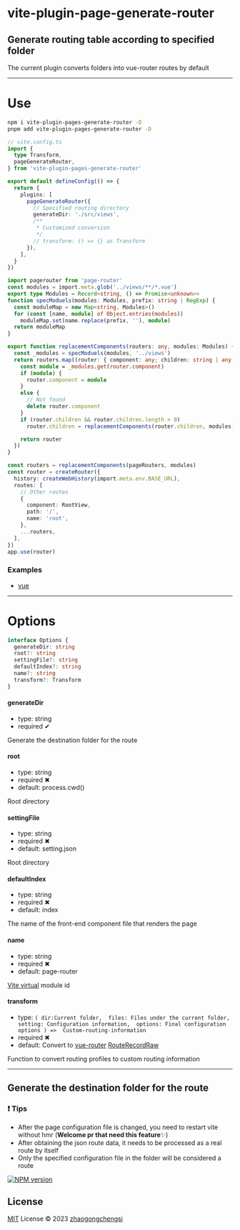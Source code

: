 # vite-plugin-page-generate-router

## Generate routing table according to specified folder

The current plugin converts folders into vue-router routes by default

---

# Use

```sh
npm i vite-plugin-pages-generate-router -D
pnpm add vite-plugin-pages-generate-router -D
```

```ts
// vite.config.ts
import {
  type Transform,
  pageGenerateRouter,
} from 'vite-plugin-pages-generate-router'

export default defineConfig(() => {
  return {
    plugins: [
      pageGenerateRouter({
        // Specified routing directory
        generateDir: './src/views',
        /**
         * Customized conversion
         */
        // transform: () => {} as Transform
      }),
    ],
  }
})
```

```ts
import pagerouter from 'page-router'
const modules = import.meta.glob('../views/**/*.vue')
export type Modules = Record<string, () => Promise<unknown>>
function specModuels(modules: Modules, prefix: string | RegExp) {
  const moduleMap = new Map<string, Modules>()
  for (const [name, module] of Object.entries(modules))
    moduleMap.set(name.replace(prefix, ''), module)
  return moduleMap
}

export function replacementComponents(routers: any, modules: Modules) {
  const _modules = specModuels(modules, '../views')
  return routers.map((router: { component: any; children: string | any[] }) => {
    const module = _modules.get(router.component)
    if (module) {
      router.component = module
    }
    else {
      // Not found
      delete router.component
    }
    if (router.children && router.children.length > 0)
      router.children = replacementComponents(router.children, modules)

    return router
  })
}

const routers = replacementComponents(pageRouters, modules)
const router = createRouter({
  history: createWebHistory(import.meta.env.BASE_URL),
  routes: [
    // Other routes
    {
      component: RootView,
      path: '/',
      name: 'root',
    },
    ...routers,
  ],
})
app.use(router)
```
### Examples
- [vue](examples/vue)
---

# Options

```ts
interface Options {
  generateDir: string
  root?: string
  settingFile?: string
  defaultIndex?: string
  name?: string
  transform?: Transform
}
```

#### generateDir

- type: string
- required ✔

Generate the destination folder for the route

#### root

- type: string
- required ✖
- default: process.cwd()

Root directory

#### settingFile

- type: string
- required ✖
- default: setting.json

Root directory

#### defaultIndex

- type: string
- required ✖
- default: index

The name of the front-end component file that renders the page

#### name

- type: string
- required ✖
- default: page-router

[Vite virtual](https://cn.vitejs.dev/guide/api-plugin.html#virtual-modules-convention) module id

#### transform

- type: ```(
    dir:Current folder, 
    files: Files under the current folder, 
    setting: Configuration information, 
    options: Final configuration options
    ) => 
        Custom-routing-information```
- required ✖
- default: Convert to [vue-router](https://router.vuejs.org/) [RouteRecordRaw](https://router.vuejs.org/zh/api/#routerecordraw)

Function to convert routing profiles to custom routing information

---

## Generate the destination folder for the route

### ❗ Tips
- After the page configuration file is changed, you need to restart vite without hmr (**Welcome pr that need this feature**✨)
- After obtaining the json route data, it needs to be processed as a real route by itself
- Only the specified configuration file in the folder will be considered a route

[![NPM version](https://img.shields.io/npm/v/vite-plugin-pages-generate-router?color=a1b858&label=vite-plugin-pages-generate-router)](https://www.npmjs.com/package/vite-plugin-pages-generate-router)

## License

[MIT](./LICENSE) License © 2023 [zhaogongchengsi](https://github.com/zhaogongchengsi)
